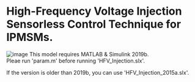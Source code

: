  # High-Frequency Voltage Injection Sensorless Control Technique for IPMSMs.
 ![image](https://user-images.githubusercontent.com/53783776/73455255-062c6080-43b3-11ea-89c0-ffe52dd3df89.png)
This model requires MATLAB & Simulink 2019b.  
Pleae run 'param.m' before running 'HFV_Injection.slx'.  

If the version is older than 2019b, you can use 'HFV_Injection_2015a.slx'.
